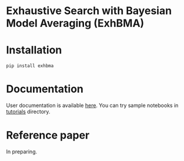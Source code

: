 # Exhaustive Search with Bayesian Model Averaging (ExhBMA)

# Installation
```
pip install exhbma
```

# Documentation
User documentation is available [here](https://exhbma.readthedocs.io).
You can try sample notebooks in [tutorials](/tutorials) directory.

# Reference paper
In preparing.

